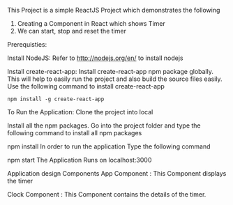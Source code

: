This Project is a simple ReactJS Project which demonstrates the following

1. Creating a Component in React which shows Timer
2. We can start, stop and reset the timer

Prerequisties:

Install NodeJS:
Refer to http://nodejs.org/en/ to install nodejs

Install create-react-app:
Install create-react-app npm package globally. This will help to easily run the project and also build the source files easily. Use the following command to install create-react-app

    npm install -g create-react-app

To Run the Application:
Clone the project into local

Install all the npm packages. Go into the project folder and type the following command to install all npm packages

npm install
In order to run the application Type the following command

npm start
The Application Runs on localhost:3000

Application design
Components
App Component : This Component displays the timer

Clock Component : This Component contains the details of the timer.

